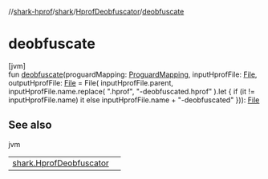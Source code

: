 //[shark-hprof](../../../index.md)/[shark](../index.md)/[HprofDeobfuscator](index.md)/[deobfuscate](deobfuscate.md)

# deobfuscate

[jvm]\
fun [deobfuscate](deobfuscate.md)(proguardMapping: [ProguardMapping](../-proguard-mapping/index.md), inputHprofFile: [File](https://docs.oracle.com/javase/8/docs/api/java/io/File.html), outputHprofFile: [File](https://docs.oracle.com/javase/8/docs/api/java/io/File.html) = File(
      inputHprofFile.parent, inputHprofFile.name.replace(
      ".hprof", "-deobfuscated.hprof"
    ).let { if (it != inputHprofFile.name) it else inputHprofFile.name + "-deobfuscated" })): [File](https://docs.oracle.com/javase/8/docs/api/java/io/File.html)

## See also

jvm

| | |
|---|---|
| [shark.HprofDeobfuscator](index.md) |  |
